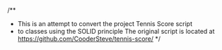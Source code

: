 /**
 * This is an attempt to convert the project Tennis Score script
 * to classes using the SOLID principle
   The original script is located at https://github.com/CooderSteve/tennis-score/
 */


